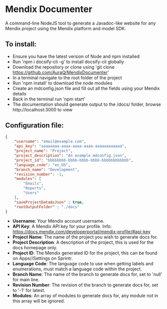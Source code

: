 # Mendix Documenter
A command-line NodeJS tool to generate a Javadoc-like website for any Mendix project using the Mendix platform and model SDK. 

## To install:
- Ensure you have the latest version of Node and npm installed
- Run 'npm i docsify-cli -g' to install docsify-cli globally
- Download the repository or clone using 'git clone https://github.com/AuraQ/MendixDocumenter'
- In a terminal navigate to the root folder of the project
- Run 'npm install' to download the node modules
- Create an mdconfig.json file and fill out all the fields using your Mendix details
- Back in the terminal run 'npm start'
- The documentation should generate output to the /docs/ folder, browse http://localhost:3000 to view

## Configuration file:
```json 
{
    "username": "email@example.com",
    "api_key": "aaaaaaaa-aaaa-aaaa-aaaa-aaaaaaaaaaaa",
    "project_name": "Project",
    "project_description": "An example mdconfig.json",
    "project_id": "bbbbbbbb-bbbb-bbbb-bbbb-bbbbbbbbbbbb",
    "language_code": "en_US",
    "branch_name": "Development",
    "revision_number": -1,
    "modules": [
        "Emails",
        "Reports",
        "Users"
    ],
    "saveProjectDataAsJson" : true,
    "rootOutputFolder" : "./docs"
}
```
- **Username**: Your Mendix account username.
- **API Key**: A Mendix API key for your profile. Info: https://docs.mendix.com/developerportal/mendix-profile/#api-key
- **Project Name**: The name of the project you wish to generate docs for.
- **Project Description**: A description of the project, this is used for the docs homepage only.
- **Project ID**: The Mendix generated ID for the project, this can be found on Apps/<Your App>/Settings on Sprintr.
- **Language Code**: The language code to use when getting labels and enumerations, must match a language code within the project.
- **Branch Name**: The name of the branch to generate docs for, set to 'null' for main line.
- **Revision Number**: The revision of the branch to generate docs for, set to '-1' for latest.
- **Modules**: An array of modules to generate docs for, any module not in this array will be ignored.